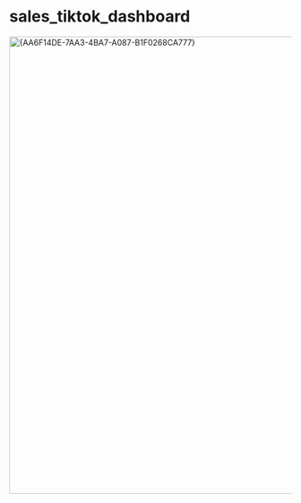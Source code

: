 # sales_tiktok_dashboard

<img width="1220" height="816" alt="{AA6F14DE-7AA3-4BA7-A087-B1F0268CA777}" src="https://github.com/user-attachments/assets/8638b9af-db0c-4286-9304-9cfac72b9c1f" />
